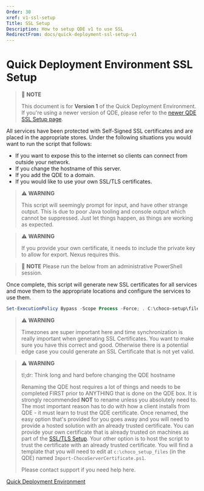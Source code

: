 ```yaml
---
Order: 30
xref: v1-ssl-setup
Title: SSL Setup
Description: How to setup QDE v1 to use SSL
RedirectFrom: docs/quick-deployment-ssl-setup-v1
---
```


# Quick Deployment Environment SSL Setup

> :memo: **NOTE**
>
> This document is for **Version 1** of the Quick Deployment Environment.
> If you're using a newer version of QDE, please refer to the [newer QDE SSL Setup page](xref:v1-ssl-setup).

All services have been protected with Self-Signed SSL certificates and are placed in the appropriate stores.
Under the following situations you would want to run the script that follows:

* If you want to expose this to the internet so clients can connect from outside your network.
* If you change the hostname of this server.
* If you add the QDE to a domain.
* If you would like to use your own SSL/TLS certificates.

> :warning: **WARNING**
>
> This script will seemingly prompt for input, and have other strange output.
> This is due to poor Java tooling and console output which cannot be suppressed.
> Just let things happen, as things are working as expected.


> :warning: **WARNING**
>
> If you provide your own certificate, it needs to include the private key to allow for export. Nexus requires this.

> :memo: **NOTE** Please run the below from an administrative PowerShell session.

Once complete, this script will generate new SSL certificates for all services and move them to the appropriate locations and configure the services to use them.

```powershell
Set-ExecutionPolicy Bypass -Scope Process -Force; . C:\choco-setup\files\New-SSLCertificate.ps1
```
> :warning: **WARNING**
>
> Timezones are super important here and time synchronization is really important when generating SSL Certificates. You want to make sure you have this correct and good. Otherwise there is a potential edge case you could generate an SSL Certificate that is not yet valid.



> :warning: **WARNING**
>
> tl;dr: Think long and hard before changing the QDE hostname
>
> Renaming the QDE host requires a lot of things and needs to be completed FIRST prior to ANYTHING that is done on the QDE box. It is strongly recommended **NOT** to rename unless you absolutely need to. The most important reason has to do with how a client installs from QDE - it must learn to trust the QDE certificate. Once renamed, the easy option that's provided for you goes away and you will need to provide a hosted solution with an already trusted certificate.
> You can provide your own certificate that is already trusted on machines as part of the [SSL/TLS Setup](xref:v1-ssl-setup). Your other option is to host the script to trust the certificate with an already trusted certificate. You will find a template that you will need to edit at `c:\choco_setup_files` (in the QDE) named `Import-ChocoServerCertificate.ps1`.
>
> Please contact support if you need help here.


[Quick Deployment Environment](xref:v1-qde)
